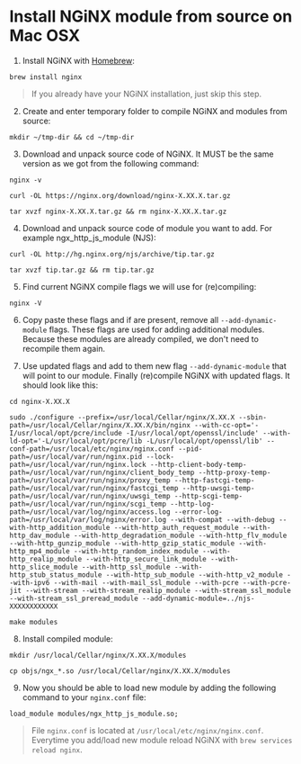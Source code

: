 # Install NGiNX module from source on Mac OSX

1. Install NGiNX with [Homebrew](https://brew.sh):
```
brew install nginx
```
> If you already have your NGiNX installation, just skip this step.

2. Create and enter temporary folder to compile NGiNX and modules from source:
```
mkdir ~/tmp-dir && cd ~/tmp-dir
```

3. Download and unpack source code of NGiNX. It MUST be the same version as we got from the following command:
```
nginx -v
```
```
curl -OL https://nginx.org/download/nginx-X.XX.X.tar.gz
```
```
tar xvzf nginx-X.XX.X.tar.gz && rm nginx-X.XX.X.tar.gz
```

4. Download and unpack source code of module you want to add. For example 
ngx_http_js_module (NJS):
```
curl -OL http://hg.nginx.org/njs/archive/tip.tar.gz
```
```
tar xvzf tip.tar.gz && rm tip.tar.gz
```

5. Find current NGiNX compile flags we will use for (re)compiling:
```
nginx -V
```

6. Copy paste these flags and if are present, remove all `--add-dynamic-module` flags. These flags are used for adding additional modules. Because these modules are already compiled, we don't need to recompile them again.

7. Use updated flags and add to them new flag `--add-dynamic-module` that will point to our module. Finally (re)compile NGiNX with updated flags. It should look like this:
```
cd nginx-X.XX.X
```
```
sudo ./configure --prefix=/usr/local/Cellar/nginx/X.XX.X --sbin-path=/usr/local/Cellar/nginx/X.XX.X/bin/nginx --with-cc-opt='-I/usr/local/opt/pcre/include -I/usr/local/opt/openssl/include' --with-ld-opt='-L/usr/local/opt/pcre/lib -L/usr/local/opt/openssl/lib' --conf-path=/usr/local/etc/nginx/nginx.conf --pid-path=/usr/local/var/run/nginx.pid --lock-path=/usr/local/var/run/nginx.lock --http-client-body-temp-path=/usr/local/var/run/nginx/client_body_temp --http-proxy-temp-path=/usr/local/var/run/nginx/proxy_temp --http-fastcgi-temp-path=/usr/local/var/run/nginx/fastcgi_temp --http-uwsgi-temp-path=/usr/local/var/run/nginx/uwsgi_temp --http-scgi-temp-path=/usr/local/var/run/nginx/scgi_temp --http-log-path=/usr/local/var/log/nginx/access.log --error-log-path=/usr/local/var/log/nginx/error.log --with-compat --with-debug --with-http_addition_module --with-http_auth_request_module --with-http_dav_module --with-http_degradation_module --with-http_flv_module --with-http_gunzip_module --with-http_gzip_static_module --with-http_mp4_module --with-http_random_index_module --with-http_realip_module --with-http_secure_link_module --with-http_slice_module --with-http_ssl_module --with-http_stub_status_module --with-http_sub_module --with-http_v2_module --with-ipv6 --with-mail --with-mail_ssl_module --with-pcre --with-pcre-jit --with-stream --with-stream_realip_module --with-stream_ssl_module --with-stream_ssl_preread_module --add-dynamic-module=../njs-XXXXXXXXXXXX
```
```
make modules
```

8. Install compiled module:
```
mkdir /usr/local/Cellar/nginx/X.XX.X/modules
```
```
cp objs/ngx_*.so /usr/local/Cellar/nginx/X.XX.X/modules
```

9. Now you should be able to load new module by adding the following command to your `nginx.conf` file:
```
load_module modules/ngx_http_js_module.so;
```
> File `nginx.conf` is located at `/usr/local/etc/nginx/nginx.conf`. Everytime you add/load new module reload NGiNX with `brew services reload nginx`.

